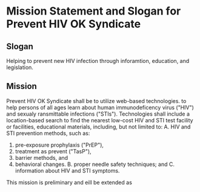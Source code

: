 # Mission Statement and Slogan for Prevent HIV OK Syndicate

## Slogan
Helping to prevent new HIV infection through inforamtion, education, and legislation.

## Mission
Prevent HIV OK Syndicate shall be to utilize web-based technologies. to help persons of all ages learn about human immunodeficency virus ("HIV") and sexualy ransmittable infections ("STIs"). Technologies shall include a location-based search to find the nearest low-cost HIV and STI test facility or facilities, educational materials, including, but not limited to:
A. HIV and STI prevention methods, such as:
  1. pre-exposure prophylaxis ("PrEP"),
  2. treatment as prevent ("TasP"),
  3. barrier methods, and
  4. behavioral changes.
B. proper needle safety techniques; and
C. information about HIV and STI symptoms.

This mission is preliminary and eill be extended as 
